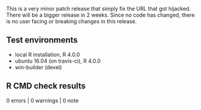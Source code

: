 This is a very minor patch release that simply fix the URL that got hijacked.
There will be a bigger release in 2 weeks. Since no code has changed, there is
no user facing or breaking changes in this release.

## Test environments
* local R installation, R 4.0.0
* ubuntu 16.04 (on travis-ci), R 4.0.0
* win-builder (devel)

## R CMD check results

0 errors | 0 warnings | 0 note
